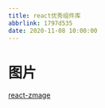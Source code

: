 ```yaml
---
title: react优秀组件库
abbrlink: 1797d535
date: 2020-11-08 10:00:00
---
```


# 图片

[react-zmage](https://github.com/Caldis/react-zmage)

